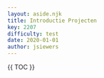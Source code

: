 ```yaml
---
layout: aside.njk
title: Introductie Projecten
key: 2207
difficulty: test
date: 2020-01-01
author: jsiewers
---
```



 

{{ TOC }}
